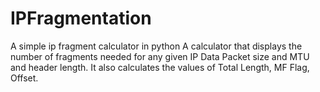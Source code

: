 # IPFragmentation 
A simple ip fragment calculator in python 
A calculator that displays the number of fragments needed for any given IP Data Packet size and MTU and header length. It also calculates the values of Total Length, MF Flag, Offset.
